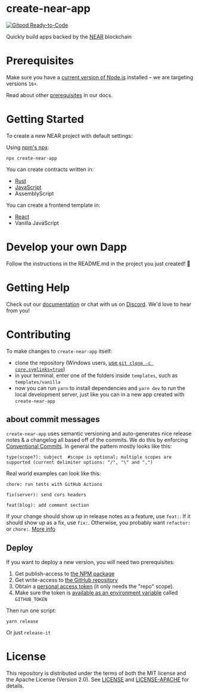 create-near-app
===============
[![Gitpod Ready-to-Code](https://img.shields.io/badge/Gitpod-Ready--to--Code-blue?logo=gitpod)](https://gitpod.io/#https://github.com/nearprotocol/create-near-app) 

Quickly build apps backed by the [NEAR](https://near.org) blockchain


Prerequisites
=============

Make sure you have a [current version of Node.js](https://nodejs.org/en/about/releases/) installed – we are targeting versions `16+`.

Read about other [prerequisites](https://docs.near.org/develop/prerequisites) in our docs.

Getting Started
===============

To create a new NEAR project with default settings:

Using [npm's npx](https://blog.npmjs.org/post/162869356040/introducing-npx-an-npm-package-runner):

    npx create-near-app

You can create contracts written in:

- [Rust](https://docs.near.org/develop/prerequisites)
- [JavaScript](https://docs.near.org/develop/quickstart-guide)
- AssemblyScript

You can create a frontend template in:

- [React](https://reactjs.org/)
- Vanilla JavaScript


Develop your own Dapp
=====================

Follow the instructions in the README.md in the project you just created! 🚀


Getting Help
============

Check out our [documentation](https://docs.near.org) or chat with us on [Discord](http://near.chat). We'd love to hear from you!


Contributing
============

To make changes to `create-near-app` itself:

* clone the repository (Windows users, [use `git clone -c core.symlinks=true`](https://stackoverflow.com/a/42137273/249801))
* in your terminal, enter one of the folders inside `templates`, such as `templates/vanilla`
* now you can run `yarn` to install dependencies and `yarn dev` to run the local development server, just like you can in a new app created with `create-near-app`


about commit messages
---------------------

`create-near-app` uses semantic versioning and auto-generates nice release notes & a changelog all based off of the commits. We do this by enforcing [Conventional Commits](https://www.conventionalcommits.org/en/v1.0.0/). In general the pattern mostly looks like this:

    type(scope?): subject  #scope is optional; multiple scopes are supported (current delimiter options: "/", "\" and ",")

Real world examples can look like this:

    chore: run tests with GitHub Actions

    fix(server): send cors headers

    feat(blog): add comment section

If your change should show up in release notes as a feature, use `feat:`. If it should show up as a fix, use `fix:`. Otherwise, you probably want `refactor:` or `chore:`. [More info](https://github.com/conventional-changelog/commitlint/#what-is-commitlint)


Deploy
------

If you want to deploy a new version, you will need two prerequisites:

1. Get publish-access to [the NPM package](https://www.npmjs.com/package/near-api-js)
2. Get write-access to [the GitHub repository](https://github.com/near/near-api-js)
3. Obtain a [personal access token](https://gitlab.com/profile/personal_access_tokens) (it only needs the "repo" scope).
4. Make sure the token is [available as an environment variable](https://github.com/release-it/release-it/blob/master/docs/environment-variables.md) called `GITHUB_TOKEN`

Then run one script:

    yarn release

Or just `release-it`


License
=======

This repository is distributed under the terms of both the MIT license and the Apache License (Version 2.0).
See [LICENSE](LICENSE) and [LICENSE-APACHE](LICENSE-APACHE) for details.
